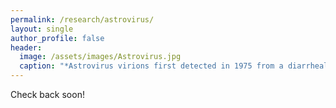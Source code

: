 ```yaml
---
permalink: /research/astrovirus/
layout: single
author_profile: false
header:
  image: /assets/images/Astrovirus.jpg
  caption: "*Astrovirus virions first detected in 1975 from a diarrheal outbreak in humans*"
---
```


Check back soon!
